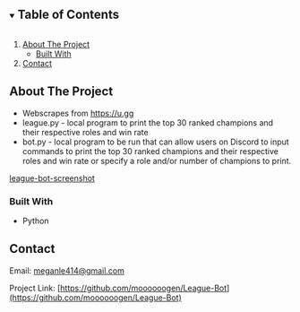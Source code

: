 <!-- TABLE OF CONTENTS -->
<details open="open">
  <summary><h2 style="display: inline-block">Table of Contents</h2></summary>
  <ol>
    <li>
      <a href="#about-the-project">About The Project</a>
      <ul>
        <li><a href="#built-with">Built With</a></li>
      </ul>
    </li>
    <li><a href="#contact">Contact</a></li>
  </ol>
</details>

<!-- ABOUT THE PROJECT -->
## About The Project

* Webscrapes from https://u.gg
* league.py - local program to print the top 30 ranked champions and their respective roles and win rate
* bot.py - local program to be run that can allow users on Discord to input commands to print the top 30 ranked champions and their respective roles and win rate or specify a role and/or number of champions to print.

[league-bot-screenshot](https://imgur.com/a/b2vv2kT)

### Built With

* Python

<!-- CONTACT -->
## Contact

Email: meganle414@gmail.com

Project Link: [https://github.com/moooooogen/League-Bot](https://github.com/moooooogen/League-Bot)

[u-gg]: https://u.gg
[linkedin-url]: https://linkedin.com/in/meganle414/
